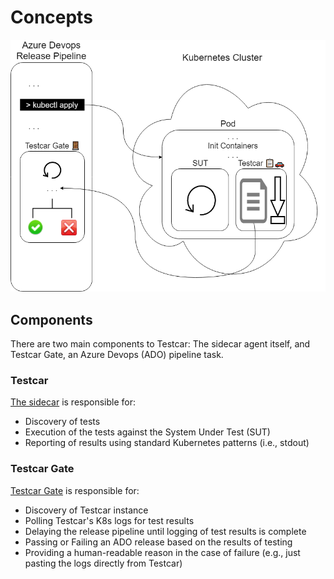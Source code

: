 # Concepts
![Testcar design diagram](testcar_design.png)
## Components
There are two main components to Testcar: The sidecar agent itself, and Testcar Gate, an Azure Devops (ADO) pipeline task.
### Testcar
[The sidecar](AGENT.md) is responsible for:
  * Discovery of tests
  * Execution of the tests against the System Under Test (SUT)
  * Reporting of results using standard Kubernetes patterns (i.e., stdout)
### Testcar Gate
[Testcar Gate](GATE.md) is responsible for:
  * Discovery of Testcar instance
  * Polling Testcar's K8s logs for test results
  * Delaying the release pipeline until logging of test results is complete
  * Passing or Failing an ADO release based on the results of testing
  * Providing a human-readable reason in the case of failure (e.g., just pasting the logs directly from Testcar)
